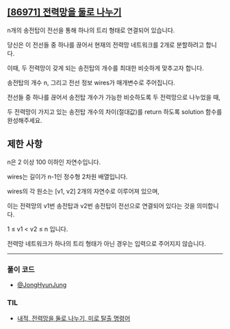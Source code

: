 ## [[86971] 전력망을 둘로 나누기](https://school.programmers.co.kr/learn/courses/30/lessons/86971)

n개의 송전탑이 전선을 통해 하나의 트리 형태로 연결되어 있습니다. 

당신은 이 전선들 중 하나를 끊어서 현재의 전력망 네트워크를 2개로 분할하려고 합니다. 

이때, 두 전력망이 갖게 되는 송전탑의 개수를 최대한 비슷하게 맞추고자 합니다.

송전탑의 개수 n, 그리고 전선 정보 wires가 매개변수로 주어집니다. 

전선들 중 하나를 끊어서 송전탑 개수가 가능한 비슷하도록 두 전력망으로 나누었을 때, 

두 전력망이 가지고 있는 송전탑 개수의 차이(절대값)를 return 하도록 solution 함수를 완성해주세요.

## 제한 사항

n은 2 이상 100 이하인 자연수입니다.

wires는 길이가 n-1인 정수형 2차원 배열입니다.

wires의 각 원소는 [v1, v2] 2개의 자연수로 이루어져 있으며, 

이는 전력망의 v1번 송전탑과 v2번 송전탑이 전선으로 연결되어 있다는 것을 의미합니다.

1 ≤ v1 < v2 ≤ n 입니다.

전력망 네트워크가 하나의 트리 형태가 아닌 경우는 입력으로 주어지지 않습니다.

***

### 풀이 코드

- [@JongHyunJung](https://github.com/viaunixue/algorithm-study/blob/main/Programmers/86971/jjh.py)

### TIL

* [내적, 전력망을 둘로 나누기, 미로 탈출 명령어](https://almond0115.tistory.com/entry/programmers-내적-전력망을-둘로-나누기-미로-탈출-명령어)